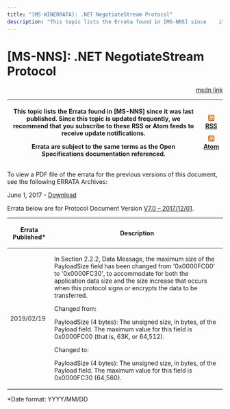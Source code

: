 ```yaml
---
title: "[MS-WINERRATA]: .NET NegotiateStream Protocol"
description: "This topic lists the Errata found in [MS-NNS] since    it was last published. Since this topic is updated frequently, we recommend    that you"
---
```


# [MS-NNS]: .NET NegotiateStream Protocol

<p align="right"><a href="https://msdn.microsoft.com/en-us/library/1b4d9bf2-0af2-45f0-ac45-774815cf31f7">msdn link</a></p>
<p> </p>

<table>
 <thead>
  <tr>
   <th>
   <p>This topic lists the Errata found in [MS-NNS] since
   it was last published. Since this topic is updated frequently, we recommend
   that you subscribe to these RSS or Atom feeds to receive update
   notifications.</p>
   <p>Errata are subject to the same terms as the
   Open Specifications documentation referenced.</p>
   </th>
   <th>
   <p><img id="Picture 226" src="ms-winerrata_files/image003.png"><a href="http://blogs.msdn.com/b/protocol_content_errata/rss.aspx">RSS</a> </p>
   <p><img id="Picture 225" src="ms-winerrata_files/image003.png"><a href="http://blogs.msdn.com/b/protocol_content_errata/atom.aspx">Atom</a> </p>
   <p> </p>
   </th>
  </tr>
 </thead>
</table>

<p>To view a PDF file of the errata for the previous versions
of this document, see the following ERRATA Archives:</p>

<p>June 1, 2017 - <a href="https://winprotocoldoc.blob.core.windows.net/productionwindowsarchives/MS-WINERRATA/%5bMS-WINERRATA%5d-170601.pdf">Download</a></p>

<p>Errata below are for Protocol Document Version <a href="https://docs.microsoft.com/en-us/openspecs/windows_protocols/ms-nns/93df08eb-a6c4-4dff-81c3-519cf7236df4">V7.0
– 2017/12/01</a>.</p>

<table>
 <thead>
  <tr>
   <th>
   <p>Errata Published*</p>
   </th>
   <th>
   <p>Description</p>
   </th>
  </tr>
 </thead>
 <tr>
  <td>
  <p>2019/02/19</p>
  </td>
  <td>
  <p>In Section 2.2.2, Data Message, the maximum size of
  the PayloadSize field has been changed from '0x0000FC00' to '0x0000FC30', to
  accommodate for both the application data size and the size increase that
  occurs when this protocol signs or encrypts the data to be transferred.</p>
  <p> </p>
  <p>Changed from:  </p>
  <p>PayloadSize (4 bytes): The unsigned size, in bytes, of
  the Payload field. The maximum value for this field is 0x0000FC00 (that is,
  63K, or 64,512).</p>
  <p> </p>
  <p>Changed to:  </p>
  <p>PayloadSize (4 bytes): The unsigned size, in bytes, of
  the Payload field. The maximum value for this field is 0x0000FC30 (64,560).</p>
  <p> </p>
  </td>
 </tr>
</table>

<p>*Date format: YYYY/MM/DD</p>


                
